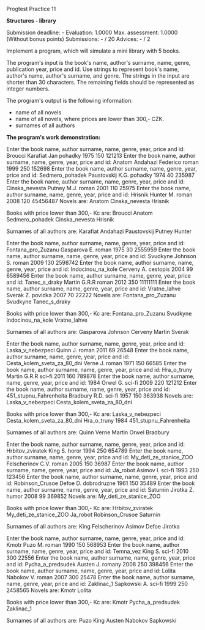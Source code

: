 Progtest Practice 11

**Structures - library**

Submission deadline: -
Evaluation:	1.0000
Max. assessment: 1.0000 (Without bonus points)
Submissions: - / 20
Advices: - / 2

Implement a program, which will simulate a mini library with 5 books.

The program's input is the book's name, author's surname, name, genre, publication year, price and id. Use strings to represent book's name, author's name, author's surname, and genre. The strings in the input are shorter than 30 characters. The remaining fields should be represented as integer numbers.

The program's output is the following information:

- name of all novels
- name of all novels, where prices are lower than 300,- CZK.
- surnames of all authors

**The program's work demonstration:**

Enter the book name, author surname, name, genre, year, price and id:
Broucci Karafiat Jan pohadky 1975 150 121213
Enter the book name, author surname, name, genre, year, price and id:
Anatom Andahazi Federico roman 1999 250 152698
Enter the book name, author surname, name, genre, year, price and id:
Sedmero_pohadek Paustovskij K.G. pohadky 1974 40 235987
Enter the book name, author surname, name, genre, year, price and id:
Cinska_nevesta Putney M.J. roman 2001 110 25975
Enter the book name, author surname, name, genre, year, price and id:
Hrisnik Hunter M. roman 2008 120 45456487
Novels are:
Anatom
Cinska_nevesta
Hrisnik

Books with price lower than 300,- Kc are:
Broucci
Anatom
Sedmero_pohadek
Cinska_nevesta
Hrisnik

Surnames of all authors are:
Karafiat
Andahazi
Paustovskij
Putney
Hunter


Enter the book name, author surname, name, genre, year, price and id:
Fontana_pro_Zuzanu Gasparova E. roman 1975 30 2555959
Enter the book name, author surname, name, genre, year, price and id:
Svudkyne Johnson S. roman 2009 130 2598742
Enter the book name, author surname, name, genre, year, price and id:
Indocinou_na_kole Cerveny A. cestopis 2004 99 6589456
Enter the book name, author surname, name, genre, year, price and id:
Tanec_s_draky Martin G.R.R roman 2012 350 11111111
Enter the book name, author surname, name, genre, year, price and id:
Vratne_lahve Sverak Z. povidka 2007 70 22222
Novels are:
Fontana_pro_Zuzanu
Svudkyne
Tanec_s_draky

Books with price lower than 300,- Kc are:
Fontana_pro_Zuzanu
Svudkyne
Indocinou_na_kole
Vratne_lahve

Surnames of all authors are:
Gasparova
Johnson
Cerveny
Martin
Sverak


Enter the book name, author surname, name, genre, year, price and id:
Laska_v_nebezpeci Quinn J. roman 2011 69 26548
Enter the book name, author surname, name, genre, year, price and id:
Cesta_kolem_sveta_za_80_dni Verne J. roman 1971 150 66585
Enter the book name, author surname, name, genre, year, price and id:
Hra_o_truny Martin G.R.R sci-fi 2011 160 789878
Enter the book name, author surname, name, genre, year, price and id:
1984  Orwel G. sci-fi 2009 220 121212
Enter the book name, author surname, name, genre, year, price and id:
451_stupnu_Fahrenheita Bradbury R.D. sci-fi 1957 150 363938
Novels are:
Laska_v_nebezpeci
Cesta_kolem_sveta_za_80_dni

Books with price lower than 300,- Kc are:
Laska_v_nebezpeci
Cesta_kolem_sveta_za_80_dni
Hra_o_truny
1984
451_stupnu_Fahrenheita

Surnames of all authors are:
Quinn
Verne
Martin
Orwel
Bradbury


Enter the book name, author surname, name, genre, year, price and id:
Hrbitov_zviratek King S. horor 1994 250 654789
Enter the book name, author surname, name, genre, year, price and id:
My_deti_ze_stanice_ZOO Felscherinov C.V. roman 2005 150 36987
Enter the book name, author surname, name, genre, year, price and id:
Ja_robot Asimov I. sci-fi 1993 250 123456
Enter the book name, author surname, name, genre, year, price and id:
Robinson_Crusoe Defoe D. dobrodruzne 1961 150 35489
Enter the book name, author surname, name, genre, year, price and id:
Saturnin Jirotka Z. humor 2008 99 369852
Novels are:
My_deti_ze_stanice_ZOO

Books with price lower than 300,- Kc are:
Hrbitov_zviratek
My_deti_ze_stanice_ZOO
Ja_robot
Robinson_Crusoe
Saturnin

Surnames of all authors are:
King
Felscherinov
Asimov
Defoe
Jirotka


Enter the book name, author surname, name, genre, year, price and id:
Kmotr Puzo M. roman 1990 150 568953
Enter the book name, author surname, name, genre, year, price and id:
Temna_vez King S. sci-fi 2010 300 22556
Enter the book name, author surname, name, genre, year, price and id:
Pycha_a_predsudek Austen J. romany 2008 250 398456
Enter the book name, author surname, name, genre, year, price and id:
Lolita Nabokov V. roman 2007 300 25478
Enter the book name, author surname, name, genre, year, price and id:
Zaklinac_1 Sapkowski A. sci-fi 1999 250 2458565
Novels are:
Kmotr
Lolita

Books with price lower than 300,- Kc are:
Kmotr
Pycha_a_predsudek
Zaklinac_1

Surnames of all authors are:
Puzo
King
Austen
Nabokov
Sapkowski
